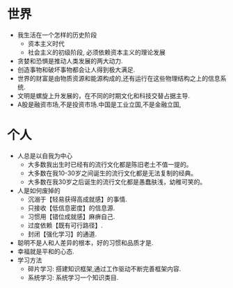 # 世界
* 我生活在一个怎样的历史阶段
  * 资本主义时代
  * 社会主义的初级阶段, 必须依赖资本主义的理论发展
* 贪婪和恐惧是推动人类发展的两大动力.
* 创造事物和破坏事物都会让人得到极大满足.
* 世界的财富是由物质资源和能源构成的,还有运行在这些物理结构之上的信息系统.
* 文明是螺旋上升发展的，在不同的时期文化和科技交替占据主导.
* A股是融资市场,不是投资市场.中国是工业立国,不是金融立国,


# 个人
* 人总是以自我为中心
  * 大多数我出生时已经有的流行文化都是陈旧老土不值一提的。
  * 大多数在我10-30岁之间诞生的流行文化都是无法复制的经典。
  * 大多数在我30岁之后诞生的流行文化都是愚蠢肤浅，幼稚可笑的。
* 人是如何废掉的
  * 沉溺于【轻易获得高成就感】的事情.
  * 只接收【低信息密度】的信息源.
  * 习惯用【错位成就感】麻痹自己.
  * 过度依赖【既有可行路径】.
  * 封闭【强化学习】的通道.
* 聪明不是人和人差异的根本，好的习惯和品质才是.
* 幸福就是平和的心态.
* 学习方法
  * 碎片学习: 搭建知识框架,通过工作驱动不断完善框架内容.
  * 系统学习: 系统学习一个知识类目.